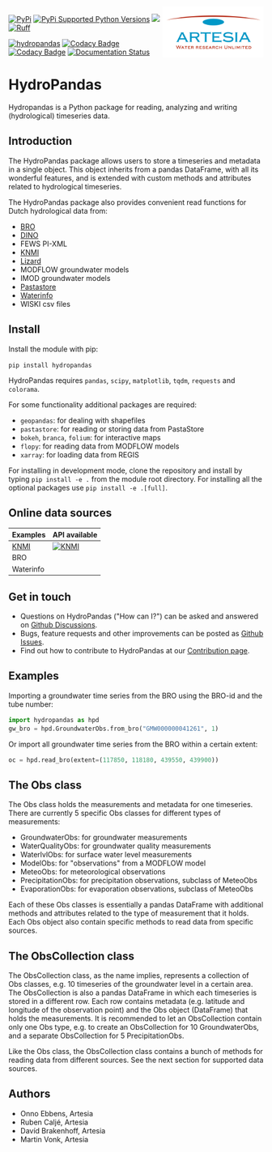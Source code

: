 <img src="/docs/_static/Artesia_logo.jpg" alt="Artesia" width="200" align="right">

[![PyPi](https://img.shields.io/pypi/v/hydropandas.svg)](https://pypi.python.org/pypi/hydropandas)
[![PyPi Supported Python Versions](https://img.shields.io/pypi/pyversions/hydropandas)](https://pypi.python.org/pypi/hydropandas)
[<img src="https://github.com/codespaces/badge.svg" height="20">](https://codespaces.new/ArtesiaWater/hydropandas?quickstart=1)
[![Ruff](https://img.shields.io/endpoint?url=https://raw.githubusercontent.com/astral-sh/ruff/main/assets/badge/v2.json)](https://github.com/astral-sh/ruff)

[![hydropandas](https://github.com/ArtesiaWater/hydropandas/workflows/hydropandas/badge.svg)](https://github.com/ArtesiaWater/hydropandas/actions?query=workflow%3Ahydropandas)
[![Codacy Badge](https://app.codacy.com/project/badge/Grade/c1b99f474bdc49b0a47e00e4e9f66c2f)](https://www.codacy.com/gh/ArtesiaWater/hydropandas/dashboard?utm_source=github.com&utm_medium=referral&utm_content=ArtesiaWater/hydropandas&utm_campaign=Badge_Grade)
[![Codacy Badge](https://app.codacy.com/project/badge/Coverage/c1b99f474bdc49b0a47e00e4e9f66c2f)](https://www.codacy.com/gh/ArtesiaWater/hydropandas/dashboard?utm_source=github.com&utm_medium=referral&utm_content=ArtesiaWater/hydropandas&utm_campaign=Badge_Coverage)
[![Documentation Status](https://readthedocs.org/projects/hydropandas/badge/?version=latest)](https://hydropandas.readthedocs.io/en/latest/?badge=latest)

# HydroPandas

Hydropandas is a Python package for reading, analyzing and writing
(hydrological) timeseries data.

## Introduction

The HydroPandas package allows users to store a timeseries and metadata in a
single object. This object inherits from a pandas DataFrame, with all its
wonderful features, and is extended with custom methods and attributes related
to hydrological timeseries.

The HydroPandas package also provides convenient read functions for Dutch hydrological data from:

- [BRO](https://www.broloket.nl)
- [DINO](https://www.dinoloket.nl)
- FEWS PI-XML
- [KNMI](https://www.knmi.nl/kennis-en-datacentrum/achtergrond/data-ophalen-vanuit-een-script)
- [Lizard](https://vitens.lizard.net/)
- MODFLOW groundwater models
- IMOD groundwater models
- [Pastastore](https://github.com/pastas/pastastore)
- [Waterinfo](https://waterinfo.rws.nl/)
- WISKI csv files

## Install

Install the module with pip:

`pip install hydropandas`

HydroPandas requires `pandas`, `scipy`, `matplotlib`, `tqdm`, `requests` and `colorama`.

For some functionality additional packages are required:

- `geopandas`: for dealing with shapefiles
- `pastastore`: for reading or storing data from PastaStore
- `bokeh`, `branca`, `folium`: for interactive maps
- `flopy`: for reading data from MODFLOW models
- `xarray`: for loading data from REGIS

For installing in development mode, clone the repository and install by
typing `pip install -e .` from the module root directory.
For installing all the optional packages use `pip install -e .[full]`.

## Online data sources


| Examples    | API available |
|-------------|---------------|
| [KNMI](https://hydropandas.readthedocs.io/en/stable/examples/02_knmi_observations.html) | [![KNMI](https://github.com/ArtesiaWater/hydropandas/actions/workflows/knmi.yml/badge.svg)](https://github.com/ArtesiaWater/hydropandas/actions/workflows/knmi.yml) |
| BRO       |               |
| Waterinfo |               |

## Get in touch

- Questions on HydroPandas ("How can I?") can be asked and answered on [Github Discussions](https://github.com/ArtesiaWater/hydropandas/discussions).
- Bugs, feature requests and other improvements can be posted as [Github Issues](https://github.com/ArtesiaWater/hydropandas/issues).
- Find out how to contribute to HydroPandas at our [Contribution page](https://hydropandas.readthedocs.io/en/stable/contribute.html).

## Examples

Importing a groundwater time series from the BRO using the BRO-id and the tube number:

```python
import hydropandas as hpd
gw_bro = hpd.GroundwaterObs.from_bro("GMW000000041261", 1)
```

Or import all groundwater time series from the BRO within a certain extent:

```python
oc = hpd.read_bro(extent=(117850, 118180, 439550, 439900))
```

## The Obs class

The Obs class holds the measurements and metadata for one timeseries. There are
currently 5 specific Obs classes for different types of measurements:

- GroundwaterObs: for groundwater measurements
- WaterQualityObs: for groundwater quality measurements
- WaterlvlObs: for surface water level measurements
- ModelObs: for "observations" from a MODFLOW model
- MeteoObs: for meteorological observations
- PrecipitationObs: for precipitation observations, subclass of MeteoObs
- EvaporationObs: for evaporation observations, subclass of MeteoObs

Each of these Obs classes is essentially a pandas DataFrame with additional
methods and attributes related to the type of measurement that it holds.
Each Obs object also contain specific methods to read data from specific sources.

## The ObsCollection class

The ObsCollection class, as the name implies, represents a collection of Obs
classes, e.g. 10 timeseries of the groundwater level in a certain area. The
ObsCollection is also a pandas DataFrame in which each timeseries is stored
in a different row. Each row contains metadata (e.g. latitude and longitude
of the observation point) and the Obs object (DataFrame) that holds the
measurements. It is recommended to let an ObsCollection contain only one Obs
type, e.g. to create an ObsCollection for 10 GroundwaterObs, and a separate
ObsCollection for 5 PrecipitationObs.

Like the Obs class, the ObsCollection class contains a bunch of methods for
reading data from different sources. See the next section for supported data
sources.

## Authors

- Onno Ebbens, Artesia
- Ruben Caljé, Artesia
- Davíd Brakenhoff, Artesia
- Martin Vonk, Artesia
